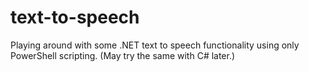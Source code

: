 # text-to-speech
Playing around with some .NET text to speech functionality using only PowerShell scripting. (May try the same with C# later.)
